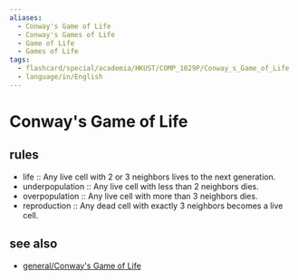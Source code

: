 ```yaml
---
aliases:
  - Conway's Game of Life
  - Conway's Games of Life
  - Game of Life
  - Games of Life
tags:
  - flashcard/special/academia/HKUST/COMP_1029P/Conway_s_Game_of_Life
  - language/in/English
---
```


# Conway's Game of Life

## rules

- life :: Any live cell with 2 or 3 neighbors lives to the next generation.
- underpopulation :: Any live cell with less than 2 neighbors dies.
- overpopulation :: Any live cell with more than 3 neighbors dies.
- reproduction :: Any dead cell with exactly 3 neighbors becomes a live cell.

## see also

- [general/Conway's Game of Life](../../../../general/Conway's%20Game%20of%20Life.md)
